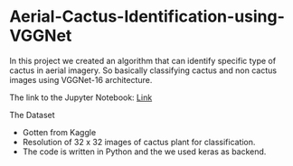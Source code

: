 # Aerial-Cactus-Identification-using-VGGNet
In this project we created an algorithm that can identify specific type of cactus in aerial imagery. So basically classifying cactus and non cactus images using VGGNet-16 architecture.

The link to the Jupyter Notebook: [Link](https://github.com/Kooroshoo/Aerial-Cactus-Identification-using-VGGNet/blob/master/vgg16_transfer_learning.ipynb)

The Dataset
- Gotten from Kaggle
- Resolution of 32 x 32 images of cactus plant for classification.
- The code is written in Python and the we used keras as backend.
